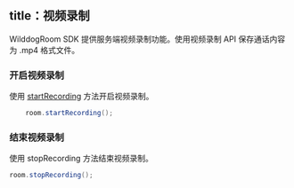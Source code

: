 title：视频录制
---
WilddogRoom SDK 提供服务端视频录制功能。使用视频录制 API 保存通话内容为 .mp4 格式文件。
### 开启视频录制
使用 [startRecording](/conference/Android/api/wilddog-room.html#startRecording-localStream) 方法开启视频录制。
```java
	room.startRecording();
```
### 结束视频录制

使用 stopRecording 方法结束视频录制。

```java
room.stopRecording();
```
